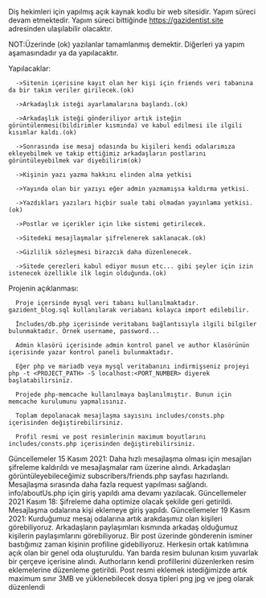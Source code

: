  Diş hekimleri için yapılmış açık kaynak kodlu bir web sitesidir. Yapım süreci devam etmektedir. Yapım süreci bittiğinde https://gazidentist.site adresinden ulaşılabilir olacaktır.

  NOT:Üzerinde (ok) yazılanlar tamamlanmış demektir. Diğerleri ya yapım aşamasındadır ya da yapılacaktır.
  
  Yapılacaklar:   
 
      ->Sitenin içerisine kayıt olan her kişi için friends veri tabanına da bir takım veriler girilecek.(ok)
      
      ->Arkadaşlık isteği ayarlamalarına başlandı.(ok)
      
      ->Arkadaşlık isteği gönderiliyor artık isteğin görüntülenmesi(bildirimler kısmında) ve kabul edilmesi ile ilgili kısımlar kaldı.(ok)  
      
      ->Sonrasında ise mesaj odasında bu kişileri kendi odalarımıza ekleyebilmek ve takip ettiğimiz arkadaşların postlarını görüntüleyebilmek var diyebilirim(ok)
      
      ->Kişinin yazı yazma hakkını elinden alma yetkisi 
      
      ->Yayında olan bir yazıyı eğer admin yazmamışsa kaldırma yetkisi.   
      
      ->Yazdıkları yazıları hiçbir suale tabi olmadan yayınlama yetkisi.(ok) 
      
      ->Postlar ve içerikler için like sistemi getirilecek. 
      
      ->Sitedeki mesajlaşmalar şifrelenerek saklanacak.(ok) 
      
      ->Gizlilik sözleşmesi birazcık daha düzenlenecek. 
      
      ->Sitede çerezleri kabul ediyor musun etc... gibi şeyler için izin istenecek özellikle ilk login olduğunda.(ok)
        

Projenin açıklanması:

      Proje içersinde mysql veri tabanı kullanılmaktadır. gazident_blog.sql kullanılarak veriabanı kolayca import edilebilir.
      
      İncludes/db.php içerisinde veritabanı bağlantısıyla ilgili bilgiler bulunmaktadır. Örnek username, password...
      
      Admin klasörü içerisinde admin kontrol panel ve author klasörünün içerisinde yazar kontrol paneli bulunmaktadır.
      
      Eğer php ve mariadb veya mysql veritabanını indirmişseniz projeyi php -t <PROJECT_PATH> -S localhost:<PORT_NUMBER> diyerek başlatabilirsiniz.

      Projede php-memcache kullanılmaya başlanılmıştır. Bunun için memcache kurulumunu yapmalısınız.

      Toplam depolanacak mesajlaşma sayısını includes/consts.php içerisinden değiştirebilirsiniz.

      Profil resmi ve post resimlerinin maximum boyutlarını includes/consts.php içerisinden değiştirebilirsiniz.
Güncellemeler 15 Kasım 2021:
      Daha hızlı mesajlaşma olması için mesajları şifreleme kaldırıldı ve mesajlaşmalar ram üzerine alındı.
      Arkadaşları görüntüleyebileceğimiz subscribers/friends.php sayfası hazırlandı.
      Mesajlaşma sırasında daha fazla request yapılması sağlandı.
      info/aboutUs.php için giriş yapıldı ama devamı yazılacak.
Güncellemeler 2021 Kasım 18:
      Şifreleme daha optimize olacak şekilde geri getirildi.
      Mesajlaşma odalarına kişi eklemeye giriş yapıldı.
Güncellemeler 19 Kasım 2021:
      Kurduğumuz mesaj odalarına artık arakdaşımız olan kişileri görebiliyoruz.
      Arkadaşların paylaşımları kısmında arkadaş olduğumuz kişilerin paylaşımlarını görebiliyoruz.
      Bir post üzerinde gönderenin isminer bastığımız zaman kişinin profiline gidebiliyoruz.
      Herkesin ortak katılımına açık olan bir genel oda oluşturuldu.
      Yan barda resim bulunan kısım yuvarlak bir çerçeve içerisine alındı.
      Authorların kendi profillerini düzenlerken resim eklemelerine düzenleme getirildi.
      Post resmi eklemek istediğimizde artık maximum sınır 3MB ve yüklenebilecek dosya tipleri png jpg ve jpeg olarak düzenlendi


      
